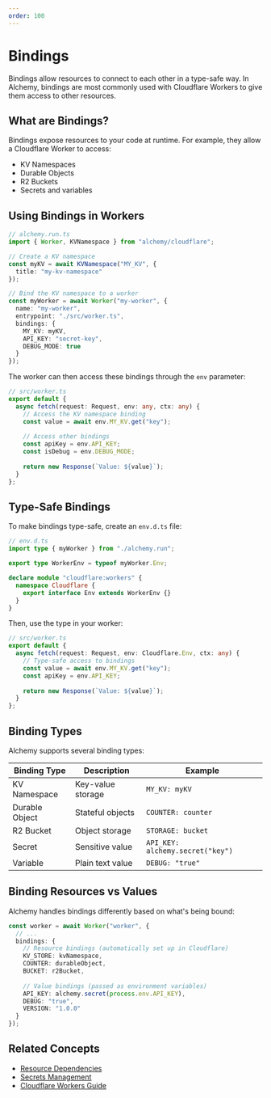 ```yaml
---
order: 100
---
```


# Bindings

Bindings allow resources to connect to each other in a type-safe way. In Alchemy, bindings are most commonly used with Cloudflare Workers to give them access to other resources.

## What are Bindings?

Bindings expose resources to your code at runtime. For example, they allow a Cloudflare Worker to access:

- KV Namespaces
- Durable Objects
- R2 Buckets
- Secrets and variables

## Using Bindings in Workers

```typescript
// alchemy.run.ts
import { Worker, KVNamespace } from "alchemy/cloudflare";

// Create a KV namespace
const myKV = await KVNamespace("MY_KV", {
  title: "my-kv-namespace"
});

// Bind the KV namespace to a worker
const myWorker = await Worker("my-worker", {
  name: "my-worker",
  entrypoint: "./src/worker.ts",
  bindings: {
    MY_KV: myKV,
    API_KEY: "secret-key",
    DEBUG_MODE: true
  }
});
```

The worker can then access these bindings through the `env` parameter:

```typescript
// src/worker.ts
export default {
  async fetch(request: Request, env: any, ctx: any) {
    // Access the KV namespace binding
    const value = await env.MY_KV.get("key");
    
    // Access other bindings
    const apiKey = env.API_KEY;
    const isDebug = env.DEBUG_MODE;
    
    return new Response(`Value: ${value}`);
  }
};
```

## Type-Safe Bindings

To make bindings type-safe, create an `env.d.ts` file:

```typescript
// env.d.ts
import type { myWorker } from "./alchemy.run";

export type WorkerEnv = typeof myWorker.Env;

declare module "cloudflare:workers" {
  namespace Cloudflare {
    export interface Env extends WorkerEnv {}
  }
}
```

Then, use the type in your worker:

```typescript
// src/worker.ts
export default {
  async fetch(request: Request, env: Cloudflare.Env, ctx: any) {
    // Type-safe access to bindings
    const value = await env.MY_KV.get("key");
    const apiKey = env.API_KEY;
    
    return new Response(`Value: ${value}`);
  }
};
```

## Binding Types

Alchemy supports several binding types:

| Binding Type | Description | Example |
|--------------|-------------|---------|
| KV Namespace | Key-value storage | `MY_KV: myKV` |
| Durable Object | Stateful objects | `COUNTER: counter` |
| R2 Bucket | Object storage | `STORAGE: bucket` |
| Secret | Sensitive value | `API_KEY: alchemy.secret("key")` |
| Variable | Plain text value | `DEBUG: "true"` |

## Binding Resources vs Values

Alchemy handles bindings differently based on what's being bound:

```typescript
const worker = await Worker("worker", {
  // ...
  bindings: {
    // Resource bindings (automatically set up in Cloudflare)
    KV_STORE: kvNamespace,
    COUNTER: durableObject,
    BUCKET: r2Bucket,
    
    // Value bindings (passed as environment variables)
    API_KEY: alchemy.secret(process.env.API_KEY),
    DEBUG: "true",
    VERSION: "1.0.0"
  }
});
```

## Related Concepts

- [Resource Dependencies](./resource.md)
- [Secrets Management](./secret.md)
- [Cloudflare Workers Guide](../guides/cloudflare/worker.md) 